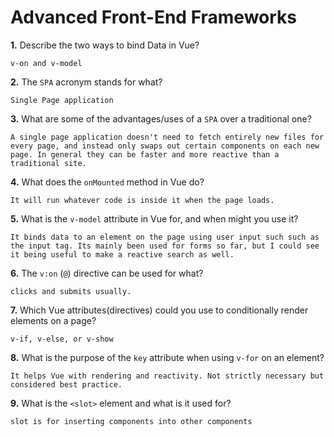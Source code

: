 # Advanced Front-End Frameworks


**1.** Describe the two ways to bind Data in Vue?
<!-- enter you answer in the space below -->
```
v-on and v-model
```

**2.** The `SPA` acronym stands for what?
<!-- enter you answer in the space below -->
```
Single Page application
```
**3.** What are some of the advantages/uses of a `SPA` over a traditional one?
<!-- enter you answer in the space below -->
```
A single page application doesn't need to fetch entirely new files for every page, and instead only swaps out certain components on each new page. In general they can be faster and more reactive than a traditional site. 
```
**4.** What does the `onMounted` method in Vue do?
<!-- enter you answer in the space below -->
```
It will run whatever code is inside it when the page loads. 
```
**5.** What is the `v-model` attribute in Vue for, and when might you use it?
<!-- enter you answer in the space below -->
```
It binds data to an element on the page using user input such such as the input tag. Its mainly been used for forms so far, but I could see it being useful to make a reactive search as well.
```
**6.** The `v:on` (`@`) directive can be used for what?
<!-- enter you answer in the space below -->
```
clicks and submits usually.
```
**7.** Which Vue attributes(directives) could you use to conditionally render elements on a page?
<!-- enter you answer in the space below -->
```
v-if, v-else, or v-show
```
**8.** What is the purpose of the `key` attribute when using `v-for` on an element?
<!-- enter you answer in the space below -->
```
It helps Vue with rendering and reactivity. Not strictly necessary but considered best practice.
```
**9.** What is the `<slot>` element and what is it used for?
<!-- enter you answer in the space below -->
```
slot is for inserting components into other components
```